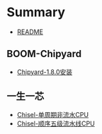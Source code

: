 # Summary

* [README](README.md)

## BOOM-Chipyard

* [Chipyard-1.8.0安装](workspace/help-docs/chipyard-install.md)

## 一生一芯

* [Chisel-单周期非流水CPU](workspace/riscvCpu/SingleCycleCore.md)
* [Chisel-顺序五级流水线CPU](workspace/riscvCpu/PipelineCpu.md)



